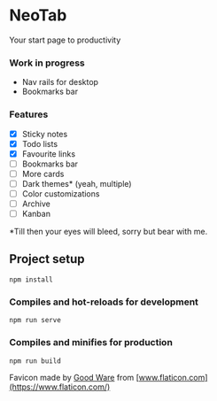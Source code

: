 # NeoTab
Your start page to productivity

### Work in progress
- Nav rails for desktop
- Bookmarks bar

### Features
- [x] Sticky notes
- [x] Todo lists
- [x] Favourite links
- [ ] Bookmarks bar
- [ ] More cards
- [ ] Dark themes* (yeah, multiple)
- [ ] Color customizations
- [ ] Archive
- [ ] Kanban

*Till then your eyes will bleed, sorry but bear with me.

## Project setup
```
npm install
```

### Compiles and hot-reloads for development
```
npm run serve
```

### Compiles and minifies for production
```
npm run build
```

Favicon made by [Good Ware](https://www.flaticon.com/authors/good-ware) from [www.flaticon.com](https://www.flaticon.com/)
